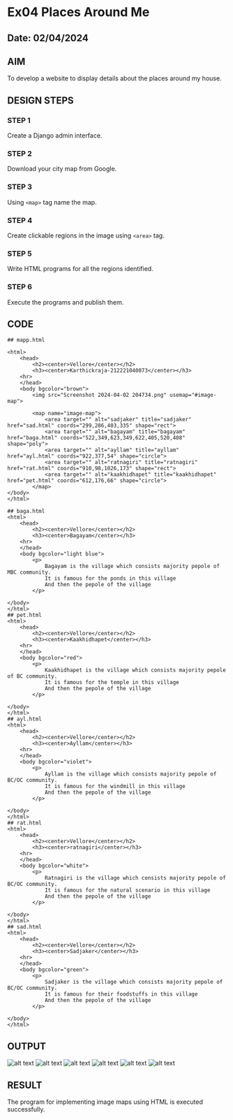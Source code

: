 # Ex04 Places Around Me
## Date: 02/04/2024

## AIM
To develop a website to display details about the places around my house.

## DESIGN STEPS

### STEP 1
Create a Django admin interface.

### STEP 2
Download your city map from Google.

### STEP 3
Using ```<map>``` tag name the map.

### STEP 4
Create clickable regions in the image using ```<area>``` tag.

### STEP 5
Write HTML programs for all the regions identified.

### STEP 6
Execute the programs and publish them.

## CODE
```
## mapp.html

<html>
    <head>
        <h2><center>Vellore</center></h2>
        <h3><center>Karthickraja-212221040073</center></h3>
    <hr>
    </head>
    <body bgcolor="brown">
        <img src="Screenshot 2024-04-02 204734.png" usemap="#image-map">

        <map name="image-map">
            <area target="" alt="sadjaker" title="sadjaker" href="sad.html" coords="299,286,403,335" shape="rect">
            <area target="" alt="bagayam" title="bagayam" href="baga.html" coords="522,349,623,349,622,405,520,408" shape="poly">
            <area target="" alt="ayllam" title="ayllam" href="ayl.html" coords="922,377,54" shape="circle">
            <area target="" alt="ratnagiri" title="ratnagiri" href="rat.html" coords="910,98,1026,173" shape="rect">
            <area target="" alt="kaakhidhapet" title="kaakhidhapet" href="pet.html" coords="612,176,66" shape="circle">
        </map>
</body>
</html>

## baga.html
<html>
    <head>
        <h2><center>Vellore</center></h2>
        <h3><center>Bagayam</center></h3>
    <hr>
    </head>
    <body bgcolor="light blue">
        <p>
            Bagayam is the village which consists majority pepole of MBC community.
            It is famous for the ponds in this village
            And then the pepole of the village
        </p>
    
</body>
</html>
## pet.html
<html>
    <head>
        <h2><center>Vellore</center></h2>
        <h3><center>Kaakhidhapet</center></h3>
    <hr>
    </head>
    <body bgcolor="red">
        <p>
            Kaakhidhapet is the village which consists majority pepole of BC community.
            It is famous for the temple in this village
            And then the pepole of the village
        </p>
    
</body>
</html>
## ayl.html
<html>
    <head>
        <h2><center>Vellore</center></h2>
        <h3><center>Ayllam</center></h3>
    <hr>
    </head>
    <body bgcolor="violet">
        <p>
            Ayllam is the village which consists majority pepole of BC/OC community.
            It is famous for the windmill in this village
            And then the pepole of the village
        </p>
    
</body>
</html>
## rat.html
<html>
    <head>
        <h2><center>Vellore</center></h2>
        <h3><center>ratnagiri</center></h3>
    <hr>
    </head>
    <body bgcolor="white">
        <p>
            Ratnagiri is the village which consists majority pepole of BC/OC community.
            It is famous for the natural scenario in this village
            And then the pepole of the village
        </p>
    
</body>
</html>
## sad.html
<html>
    <head>
        <h2><center>Vellore</center></h2>
        <h3><center>Sadjaker</center></h3>
    <hr>
    </head>
    <body bgcolor="green">
        <p>
            Sadjaker is the village which consists majority pepole of BC/OC community.
            It is famous for their foodstuffs in this village
            And then the pepole of the village
        </p>
    
</body>
</html>

```


## OUTPUT
![alt text](<raj/Screenshot 2024-04-02 210412.png>)
![alt text](<raj/Screenshot 2024-04-02 210510.png>)
![alt text](<raj/Screenshot 2024-04-02 210611.png>)
![alt text](<raj/Screenshot 2024-04-02 210620.png>)
![alt text](<raj/Screenshot 2024-04-02 210716.png>)
![alt text](<raj/Screenshot 2024-04-02 210724.png>)

## RESULT
The program for implementing image maps using HTML is executed successfully.
